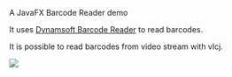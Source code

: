 A JavaFX Barcode Reader demo 

It uses [Dynamsoft Barcode Reader](https://www.dynamsoft.com/barcode-reader/overview/) to read barcodes.

It is possible to read barcodes from video stream with vlcj.

![](https://github.com/Dynamsoft/desktop-java-barcode-reader/releases/download/assets/video_record_javafx_barcode_reader.gif)